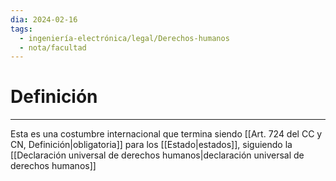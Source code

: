 ```yaml
---
dia: 2024-02-16
tags:
  - ingeniería-electrónica/legal/Derechos-humanos
  - nota/facultad
---
```

# Definición
---
Esta es una costumbre internacional que termina siendo [[Art. 724 del CC y CN, Definición|obligatoria]] para los [[Estado|estados]], siguiendo la [[Declaración universal de derechos humanos|declaración universal de derechos humanos]]